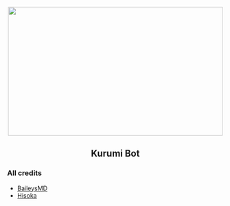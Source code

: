 <p align="center">
  <img src="https://c.tenor.com/_aLwjTZ9pd8AAAAC/kurumi-x-white-quenn-kurumi-tokisaki.gif" width="500" height="300"/>
</p>
<h2 align="center">
  <b>Kurumi Bot</b>
</h2>


### All credits

* [BaileysMD](https://github.com/adiwajshing/baileys/tree/multi-device)
* [Hisoka](https://github.com/DikaArdnt/Hisoka-Morou)
